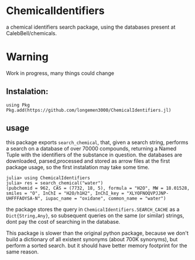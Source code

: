# ChemicalIdentifiers

a chemical identifiers search package, using the databases present at CalebBell/chemicals.
# Warning
Work in progress, many things could change

## Instalation:
```
using Pkg
Pkg.add(https://github.com/longemen3000/ChemicalIdentifiers.jl)
```

## usage
this package exports `search_chemical`, that, given a search string, performs a search on a database of over 70000 compounds, returning a Named Tuple with the identifiers of the substance in question. the databases are downloaded, parsed,processed and stored as arrow files at the first package usage, so the first instalation may take some time.

```
julia> using ChemicalIdentifiers
julia> res = search_chemical("water")
(pubchemid = 962, CAS = (7732, 18, 5), formula = "H2O", MW = 18.01528, smiles = "O", InChI = "H2O/h1H2", InChI_key = "XLYOFNOQVPJJNP-UHFFFAOYSA-N", iupac_name = "oxidane", common_name = "water")
```

the package stores the query in `ChemicalIdentifiers.SEARCH_CACHE` as a `Dict{String,Any}`, so subsequent queries on the same (or similar) strings, dont pay the cost of searching in the database.

This package is slower than the original python package, because we don't build a dictionary of all existent synonyms (about 700K synonyms), but perform a sorted search. but it should have better memory footprint for the same reason.



